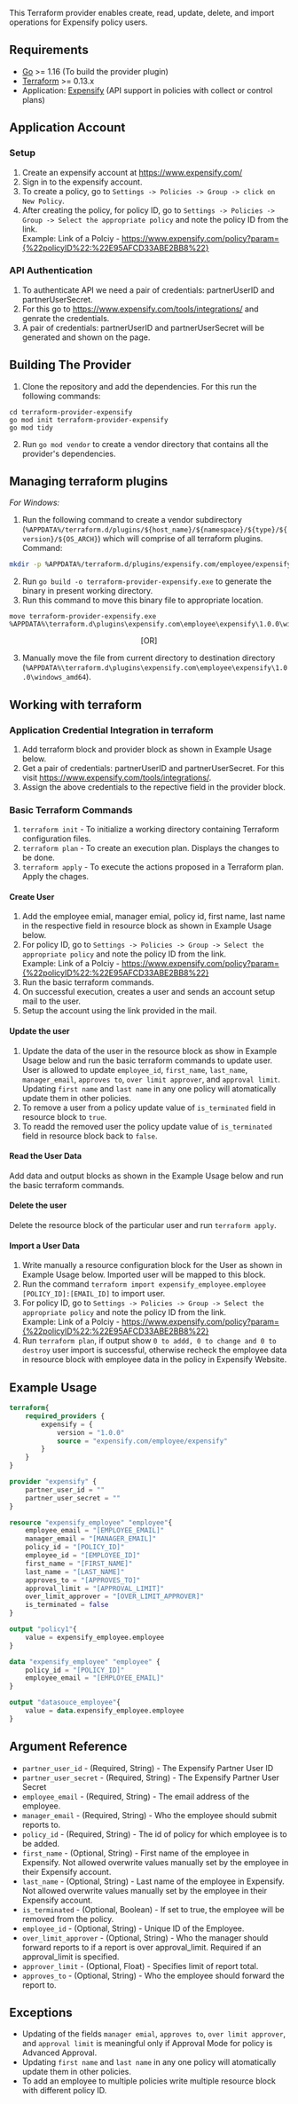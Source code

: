 This Terraform provider enables create, read, update, delete, and import operations for Expensify policy users.


## Requirements

* [Go](https://golang.org/doc/install) >= 1.16 (To build the provider plugin)<br>
* [Terraform](https://www.terraform.io/downloads.html) >= 0.13.x <br/>
* Application: [Expensify](https://www.expensify.com/) (API support in policies with collect or control plans)


## Application Account

### Setup
1. Create an expensify account at https://www.expensify.com/<br>
2. Sign in to the expensify account.<br>
3. To create a policy, go to `Settings -> Policies -> Group -> click on New Policy`.<br>
4. After creating the policy, for policy ID, go to `Settings -> Policies -> Group -> Select the appropriate policy` and note the policy ID from the link.<br>
   Example: Link of a Polciy - https://www.expensify.com/policy?param={%22policyID%22:%22E95AFCD33ABE2BB8%22}

### API Authentication
1. To authenticate API we need a pair of credentials: partnerUserID and partnerUserSecret.<br>
2. For this go to https://www.expensify.com/tools/integrations/ and genrate the credentials.<br>
3. A pair of credentials: partnerUserID and partnerUserSecret will be generated and shown on the page.<br>


## Building The Provider
1. Clone the repository and add the dependencies. For this run the following commands: <br>
```git clone https://github.com/shubhambjadhavar/terraform-provider-expensify.git
cd terraform-provider-expensify
go mod init terraform-provider-expensify
go mod tidy
```
2. Run `go mod vendor` to create a vendor directory that contains all the provider's dependencies. <br>


## Managing terraform plugins
*For Windows:*
1. Run the following command to create a vendor subdirectory (`%APPDATA%/terraform.d/plugins/${host_name}/${namespace}/${type}/${version}/${OS_ARCH}`) which will comprise of all terraform plugins. <br> 
Command: 
```bash
mkdir -p %APPDATA%/terraform.d/plugins/expensify.com/employee/expensify/1.0.0/windows_amd64
```
2. Run `go build -o terraform-provider-expensify.exe` to generate the binary in present working directory. <br>
3. Run this command to move this binary file to appropriate location.
 ```
 move terraform-provider-expensify.exe %APPDATA%\terraform.d\plugins\expensify.com\employee\expensify\1.0.0\windows_amd64
 ``` 
 <p align="center">
 [OR]
 </p>
 
3. Manually move the file from current directory to destination directory (`%APPDATA%\terraform.d\plugins\expensify.com\employee\expensify\1.0.0\windows_amd64`).<br>


## Working with terraform

### Application Credential Integration in terraform
1. Add terraform block and provider block as shown in Example Usage below.
2. Get a pair of credentials: partnerUserID and partnerUserSecret. For this visit https://www.expensify.com/tools/integrations/.
3. Assign the above credentials to the repective field in the provider block.

### Basic Terraform Commands
1. `terraform init` - To initialize a working directory containing Terraform configuration files.
2. `terraform plan` - To create an execution plan. Displays the changes to be done.
3. `terraform apply` - To execute the actions proposed in a Terraform plan. Apply the chages.

#### Create User
1. Add the employee emial, manager emial, policy id, first name, last name in the respective field in resource block as shown in Example Usage below.
2. For policy ID, go to `Settings -> Policies -> Group -> Select the appropriate policy` and note the policy ID from the link.<br>
   Example: Link of a Polciy - https://www.expensify.com/policy?param={%22policyID%22:%22E95AFCD33ABE2BB8%22}
3. Run the basic terraform commands.
4. On successful execution, creates a user and sends an account setup mail to the user.
5. Setup the account using the link provided in the mail.

#### Update the user
1. Update the data of the user in the resource block as show in Example Usage below and run the basic terraform commands to update user. User is allowed to update `employee_id`, `first_name`, `last_name`, `manager_email`, `approves to`, `over limit approver`, and `approval limit`. Updating `first name` and `last name` in any one policy will atomatically update them in other policies.
2. To remove a user from a policy update value of `is_terminated` field in resource block to `true`.
3. To readd the removed user the policy update value of `is_terminated` field in resource block back to `false`.

#### Read the User Data
Add data and output blocks as shown in the Example Usage below and run the basic terraform commands.

#### Delete the user
Delete the resource block of the particular user and run `terraform apply`.

#### Import a User Data
1. Write manually a resource configuration block for the User as shown in Example Usage below. Imported user will be mapped to this block.
2. Run the command `terraform import expensify_employee.employee [POLICY_ID]:[EMAIL_ID]` to import user.
3. For policy ID, go to `Settings -> Policies -> Group -> Select the appropriate policy` and note the policy ID from the link.<br>
   Example: Link of a Polciy - https://www.expensify.com/policy?param={%22policyID%22:%22E95AFCD33ABE2BB8%22}
4. Run `terraform plan`, if output show `0 to addd, 0 to change and 0 to destroy` user import is successful, otherwise recheck the employee data in resource block with employee data in the policy in Expensify Website. 


## Example Usage
```terraform
terraform{
    required_providers {
        expensify = {
            version = "1.0.0"
            source = "expensify.com/employee/expensify"
        }
    }
}

provider "expensify" {
    partner_user_id = ""
    partner_user_secret = "" 
}

resource "expensify_employee" "employee"{
    employee_email = "[EMPLOYEE_EMAIL]"
    manager_email = "[MANAGER_EMAIL]"
    policy_id = "[POLICY_ID]"
    employee_id = "[EMPLOYEE_ID]"
    first_name = "[FIRST_NAME]"
    last_name = "[LAST_NAME]"
    approves_to = "[APPROVES_TO]"
    approval_limit = "[APPROVAL_LIMIT]"
    over_limit_approver = "[OVER_LIMIT_APPROVER]"
    is_terminated = false
}

output "policy1"{
    value = expensify_employee.employee
}

data "expensify_employee" "employee" {
    policy_id = "[POLICY_ID]"
    employee_email = "[EMPLOYEE_EMAIL]" 
}

output "datasouce_employee"{
    value = data.expensify_employee.employee
}
```


## Argument Reference

* `partner_user_id`      - (Required, String)  - The Expensify Partner User ID
* `partner_user_secret`  - (Required, String)  - The Expensify Partner User Secret
* `employee_email`       - (Required, String)  - The email address of the employee.
* `manager_email`        - (Required, String)  - Who the employee should submit reports to.
* `policy_id`            - (Required, String)  - The id of policy for which employee is to be added.
* `first_name`           - (Optional, String)  - First name of the employee in Expensify. Not allowed overwrite values manually set by the employee in their Expensify account.
* `last_name`            - (Optional, String)  - Last name of the employee in Expensify. Not allowed overwrite values manually set by the employee in their Expensify account.
* `is_terminated`        - (Optional, Boolean) - If set to true, the employee will be removed from the policy.
* `employee_id`          - (Optional, String)  - Unique ID of the Employee.
* `over_limit_approver`  - (Optional, String)  - Who the manager should forward reports to if a report is over approval_limit. Required if an approval_limit is specified.
* `approver_limit`       - (Optional, Float)   - Specifies limit of report total.
* `approves_to`          - (Optional, String)  - Who the employee should forward the report to.


## Exceptions

* Updating of the fields `manager emial`, `approves to`, `over limit approver`, and `approval limit` is meaningful only if Approval Mode for policy is Advanced Approval.
* Updating `first name` and `last name` in any one policy will atomatically update them in other policies.
* To add an employee to multiple policies write multiple resource block with different policy ID.
